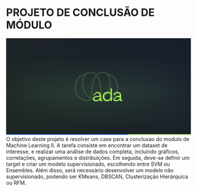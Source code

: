 # PROJETO DE CONCLUSÃO DE MÓDULO
![alt text](image-1.png)
O objetivo deste projeto é resolver um case para a conclusao do modulo de Machine Learning II. A tarefa consiste em encontrar um dataset de interesse, e realizar uma análise de dados completa, incluindo gráficos, correlações, agrupamentos e distribuições. Em seguida, deve-se definir um target e criar um modelo supervisionado, escolhendo entre SVM ou Ensembles. Além disso, será necessário desenvolver um modelo não supervisionado, podendo ser KMeans, DBSCAN, Clusterização Hierárquica ou RFM.